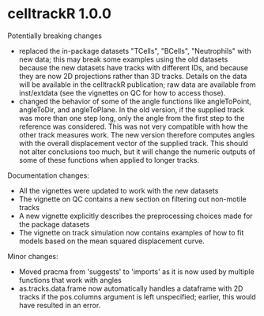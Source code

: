 # celltrackR 1.0.0

Potentially breaking changes
- replaced the in-package datasets "TCells", "BCells", "Neutrophils" with new data;
this may break some examples using the old datasets because the new datasets have tracks
with different IDs, and because they are now 2D projections rather than 3D tracks.
Details on the data will be available in the celltrackR publication; raw data are 
available from inst/extdata (see the vignettes on QC for how to access those).
- changed the behavior of some of the angle functions like angleToPoint, angleToDir,
and angleToPlane. In the old version, if the supplied track was more than one step long,
only the angle from the first step to the reference was considered. This was not very 
compatible with how the other track measures work. The new version therefore computes
angles with the overall displacement vector of the supplied track. This should not 
alter conclusions too much, but it will change the numeric outputs of some of these
functions when applied to longer tracks.

Documentation changes:
- All the vignettes were updated to work with the new datasets
- The vignette on QC contains a new section on filtering out non-motile tracks
- A new vignette explicitly describes the preprocessing choices made for the package
datasets
- The vignette on track simulation now contains examples of how to fit models based
on the mean squared displacement curve.

Minor changes:
- Moved pracma from 'suggests' to 'imports' as it is now used by multiple functions
that work with angles
- as.tracks.data.frame now automatically handles a dataframe with 2D tracks if the
pos.columns argument is left unspecified; earlier, this would have resulted in an error.
